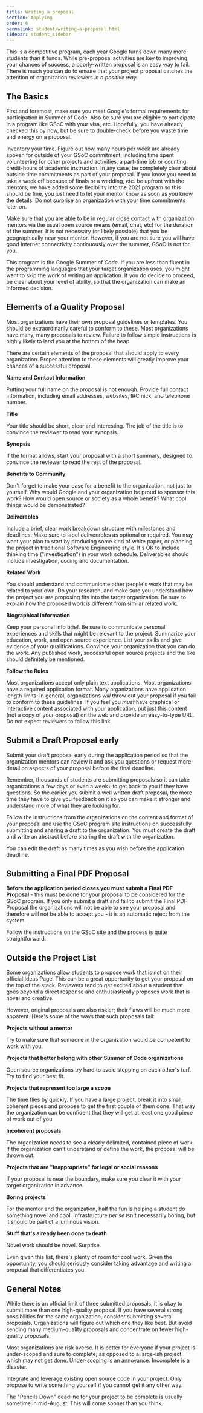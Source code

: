 ```yaml
---
title: Writing a proposal
section: Applying
order: 6
permalink: student/writing-a-proposal.html
sidebar: student_sidebar
---
```


This is a competitive program, each year Google turns down many more students than it funds. While pre-proposal activities are key to improving your chances of success, a poorly-written proposal is an easy way to fail. There is much you can do to ensure that your project proposal catches the attention of organization reviewers *in a positive way.*

## The Basics

First and foremost, make sure you meet Google's formal requirements for participation in Summer of Code. Also be sure you are eligible to participate in a program like GSoC with your visa, etc. Hopefully, you have already checked this by now, but be sure to double-check before you waste time and energy on a proposal.

Inventory your time. Figure out how many hours per week are already spoken for outside of your GSoC commitment, including time spent volunteering for other projects and activities, a part-time job or counting credit-hours of academic instruction. In any case, be completely clear about outside time commitments as part of your proposal. If you know you need to take a week off because of finals or a wedding, etc. be upfront with the mentors, we have added some flexibility into the 2021 program so this should be fine, you just need to let your mentor know as soon as you know the details. Do not surprise an organization with your time commitments later on.

Make sure that you are able to be in regular close contact with organization mentors via the usual open source means (email, chat, etc) for the duration of the summer. It is not necessary (or likely possible) that you be geographically near your mentor. However, if you are not sure you will have good Internet connectivity continuously over the summer, GSoC is not for you.

This program is the Google Summer of *Code.*  If you are less than fluent in the programming languages that your target organization uses, you might want to skip the work of writing an application. If you do decide to proceed, be clear about your level of ability, so that the organization can make an informed decision.

## Elements of a Quality Proposal

Most organizations have their own proposal guidelines or templates. You should be extraordinarily careful to conform to these. Most organizations have many, many proposals to review. Failure to follow simple instructions is highly likely to land you at the bottom of the heap.

There are certain elements of the proposal that should apply to every organization. Proper attention to these elements will greatly improve your chances of a successful proposal.

**Name and Contact Information**

Putting your full name on the proposal is not enough. Provide full contact information, including email addresses, websites, IRC nick, and telephone number.

**Title**

Your title should be short, clear and interesting. The job of the title is to convince the reviewer to read your synopsis.

**Synopsis**

If the format allows, start your proposal with a short summary, designed to convince the reviewer to read the rest of the proposal.

**Benefits to Community**

Don't forget to make your case for a benefit to the organization, not just to yourself.  Why would Google and your organization be proud to sponsor this work? How would open source or society as a whole benefit? What cool things would be demonstrated?

**Deliverables**

Include a brief, clear work breakdown structure with milestones and deadlines. Make sure to label deliverables as optional or required. You may want your plan to start by producing some kind of white paper, or planning the project in traditional Software Engineering style. It's OK to include thinking time ("investigation") in your work schedule. Deliverables should include investigation, coding and documentation.

**Related Work**

You should understand and communicate other people's work that may be related to your own. Do your research, and make sure you understand how the project you are proposing fits into the target organization. Be sure to explain how the proposed work is different from similar related work.

**Biographical Information**

Keep your personal info brief. Be sure to communicate personal experiences and skills that might be relevant to the project. Summarize your education, work, and open source experience. List your skills and give evidence of your qualifications. Convince your organization that you can do the work. Any published work, successful open source projects and the like should definitely be mentioned.

**Follow the Rules**

Most organizations accept only plain text applications. Most organizations have a required application format. Many organizations have application length limits. In general, organizations *will* throw out your proposal if you fail to conform to these guidelines. If you feel you *must* have graphical or interactive content associated with your application, put just this content (not a copy of your proposal) on the web and provide an easy-to-type URL. Do not expect reviewers to follow this link.

## Submit a Draft Proposal early

Submit your draft proposal early during the application period so that the organization mentors can review it and ask you questions or request more detail on aspects of your proposal before the final deadline.

Remember, thousands of students are submitting proposals so it can take organizations a few days or even a week+ to get back to you if they have questions. So the earlier you submit a well written draft proposal, the more time they have to give you feedback on it so you can make it stronger and understand more of what they are looking for.

Follow the instructions from the organizations on the content and format of your proposal and use the GSoC program site instructions on successfully submitting and sharing a draft to the organization. You must create the draft and write an abstract before sharing the draft with the organization.

You can edit the draft as many times as you wish before the application deadline.

## Submitting a Final PDF Proposal

**Before the application period closes you must submit a Final PDF Proposal** - this must be done for your proposal to be considered for the GSoC program. If you only submit a draft and fail to submit the Final PDF Proposal the organizations will not be able to see your proposal and therefore will not be able to accept you - it is an automatic reject from the system.

Follow the instructions on the GSoC site and the process is quite straightforward.

## Outside the Project List

Some organizations allow students to propose work that is not on their official Ideas Page. This can be a great opportunity to get your proposal on the top of the stack. Reviewers tend to get excited about a student that goes beyond a direct response and enthusiastically proposes work that is novel and creative.

However, original proposals are also riskier; their flaws will be much more apparent. Here's some of the ways that such proposals fail:

**Projects without a mentor**

Try to make sure that someone in the organization would be competent to work with you.

**Projects that better belong with other Summer of Code organizations**

Open source organizations try hard to avoid stepping on each other's turf. Try to find your best fit.

**Projects that represent too large a scope**

The time flies by quickly. If you have a large project, break it into small, coherent pieces and propose to get the first couple of them done. That way the organization can be confident that they will get at least one good piece of work out of you.

**Incoherent proposals**

The organization needs to see a clearly delimited, contained piece of work. If the organization can't understand or define the work, the proposal will be thrown out.

**Projects that are "inappropriate" for legal or social reasons**

If your proposal is near the boundary, make sure you clear it with your target organization in advance.

**Boring projects**

For the mentor and the organization, half the fun is helping a student do something novel and cool. Infrastructure *per se* isn't necessarily boring, but it should be part of a luminous vision.

**Stuff that's already been done to death**

Novel work should be novel. Surprise.

Even given this list, there's plenty of room for cool work. Given the opportunity, you should seriously consider taking advantage and writing a proposal that differentiates you.

## General Notes

While there is an official limit of three submitted proposals, it is okay to submit more than one high-quality proposal. If you have several strong possibilities for the same organization, consider submitting several proposals. Organizations will figure out which one they like best. But avoid sending many medium-quality proposals and concentrate on fewer high-quality proposals.

Most organizations are risk averse. It is better for everyone if your project is under-scoped and sure to complete; as opposed to a large-ish project which may not get done. Under-scoping is an annoyance. Incomplete is a disaster.

Integrate and leverage existing open source code in your project. Only propose to write something yourself if you cannot get it any other way.

The "Pencils Down" deadline for your project to be complete is usually sometime in mid-August. This will come sooner than you think.
